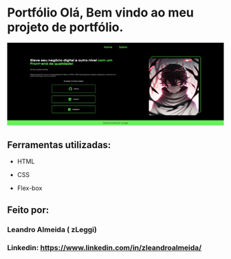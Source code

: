 
# Portfólio Olá, Bem vindo ao meu projeto de portfólio.

![image](img/readme.PNG)

## Ferramentas utilizadas:

* HTML

* CSS

* Flex-box

## Feito por:

### Leandro Almeida ( zLeggi)

### Linkedin: https://www.linkedin.com/in/zleandroalmeida/